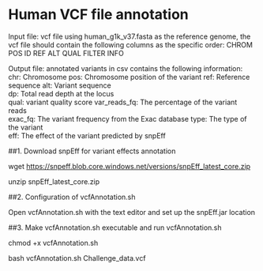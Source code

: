 # Human VCF file annotation

Input file: vcf file using human_g1k_v37.fasta as the reference genome, the vcf file should contain the following columns as the specific order: CHROM POS ID REF ALT QUAL FILTER INFO

Output file: annotated variants in csv contains the following information:
chr: Chromosome 
pos: Chromosome position of the variant 
ref: Reference sequence
alt: Variant sequence	
dp: Total read depth at the locus	
qual: variant quality score	
var_reads_fq: The percentage of the variant reads	
exac_fq: The variant frequency from the Exac database
type: The type of the variant	
eff: The effect of the variant predicted by snpEff

##1. Download snpEff for variant effects annotation

wget https://snpeff.blob.core.windows.net/versions/snpEff_latest_core.zip

unzip snpEff_latest_core.zip

##2. Configuration of vcfAnnotation.sh

Open vcfAnnotation.sh with the text editor and set up the snpEff.jar location

##3. Make vcfAnnotation.sh executable and run vcfAnnotation.sh

chmod +x vcfAnnotation.sh

bash vcfAnnotation.sh Challenge_data.vcf
